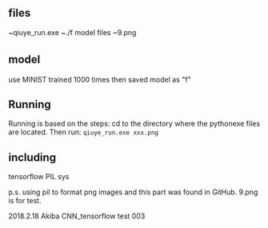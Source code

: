 ## files
~qiuye_run.exe
~./f
    model files
~9.png

## model　
use MINIST trained 1000 times then saved model as "f"

## Running
Running is based on the steps:
cd to the directory where the pythonexe files are located. Then run:
```qiuye_run.exe xxx.png```

## including
tensorflow
PIL
sys


p.s.
    using pil to format png images and this part was found in GitHub.
    9.png is for test.
    
    
    
2018.2.18 Akiba CNN_tensorflow test 003